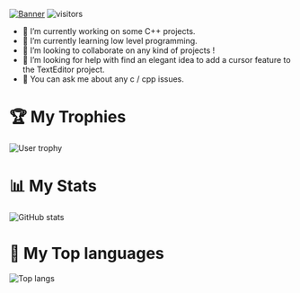 
[![Banner](https://readme-typing-svg.demolab.com/?lines=Hi%20there%20👋%20Im%20🐧%20:]&width=1000&size=30)](https://git.io/typing-svg)
![visitors](https://profile-counter.glitch.me/Napenguin/count.svg)

- 🔭 I’m currently working on some C++ projects.
- 🌱 I’m currently learning low level programming.
- 👯 I’m looking to collaborate on any kind of projects !
- 🤔 I’m looking for help with find an elegant idea to add a cursor feature to the TextEditor project.
- 💬 You can ask me about any c / cpp issues.

# 🏆 My Trophies
![User trophy](https://github-profile-trophy.vercel.app/?username=AI-fergan&column=4&margin-w=15&margin-h=15&theme=dracula)

# 📊 My Stats
![GitHub stats](https://github-readme-stats.vercel.app/api?username=AI-fergan&theme=dracula&rank_icon=github)

# 📝 My Top languages
![Top langs](https://github-readme-stats.vercel.app/api/top-langs/?username=AI-fergan&layout=donut&theme=dracula)

